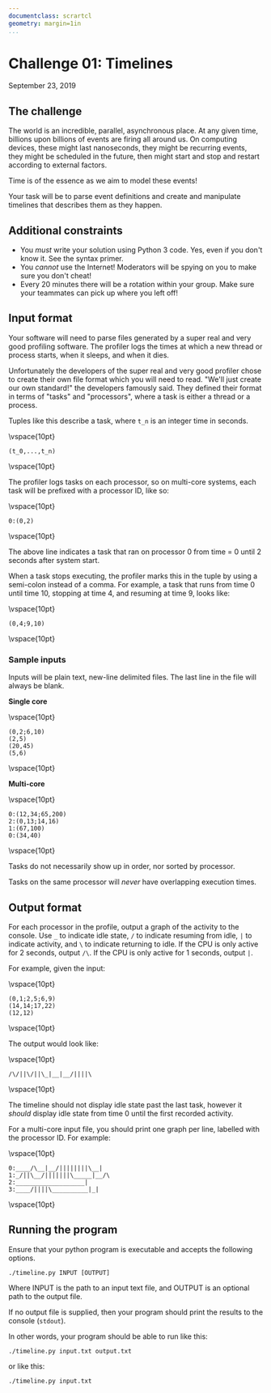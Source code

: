 ```yaml
---
documentclass: scrartcl
geometry: margin=1in
...
```


# Challenge 01: Timelines

September 23, 2019

## The challenge

The world is an incredible, parallel, asynchronous place. At any given
time, billions upon billions of events are firing all around us. On
computing devices, these might last nanoseconds, they might be recurring
events, they might be scheduled in the future, then might start and stop
and restart according to external factors.

Time is of the essence as we aim to model these events!

Your task will be to parse event definitions and create and manipulate
timelines that describes them as they happen.

## Additional constraints

 - You *must* write your solution using Python 3 code.
   Yes, even if you don't know it. See the syntax primer.
 - You *cannot* use the Internet! Moderators will be spying on you to
   make sure you don't cheat!
 - Every 20 minutes there will be a rotation within your group. Make
   sure your teammates can pick up where you left off!

## Input format

Your software will need to parse files generated by a super real and
very good profiling software. The profiler logs the times at which a new
thread or process starts, when it sleeps, and when it dies.

Unfortunately the developers of the super real and very good profiler
chose to create their own file format which you will need to read.
"We'll just create our own standard!" the developers famously said. They
defined their format in terms of "tasks" and "processors", where a task
is either a thread or a process.

Tuples like this describe a task, where `t_n` is an integer time in
seconds.

\vspace{10pt}
```
(t_0,...,t_n)
```
\vspace{10pt}

The profiler logs tasks on each processor, so on multi-core systems,
each task will be prefixed with a processor ID, like so:

\vspace{10pt}
```
0:(0,2)
```
\vspace{10pt}

The above line indicates a task that ran on processor 0 from time = 0
until 2 seconds after system start.

When a task stops executing, the profiler marks this in the tuple by
using a semi-colon instead of a comma. For example, a task that runs
from time 0 until time 10, stopping at time 4, and resuming at time 9,
looks like:

\vspace{10pt}
```
(0,4;9,10)
```
\vspace{10pt}

### Sample inputs

Inputs will be plain text, new-line delimited files. The last line in
the file will always be blank.

**Single core**

\vspace{10pt}
```
(0,2;6,10)
(2,5)
(20,45)
(5,6)
```
\vspace{10pt}

**Multi-core**

\vspace{10pt}
```
0:(12,34;65,200)
2:(0,13;14,16)
1:(67,100)
0:(34,40)
```
\vspace{10pt}

Tasks do not necessarily show up in order, nor sorted by processor.

Tasks on the same processor will _never_ have overlapping execution
times.

## Output format

For each processor in the profile, output a graph of the activity to
the console. Use `_` to indicate idle state, `/` to indicate resuming
from idle, `|` to indicate activity, and `\` to indicate returning to
idle. If the CPU is only active for 2 seconds, output `/\`.
If the CPU is only active for 1 seconds, output `|`.

For example, given the input:

\vspace{10pt}
```
(0,1;2,5;6,9)
(14,14;17,22)
(12,12)
```
\vspace{10pt}

The output would look like:

\vspace{10pt}
```
/\/||\/||\_|__|__/||||\
```
\vspace{10pt}

The timeline should not display idle state past the last task, however
it _should_ display idle state from time 0 until the first recorded
activity.

For a multi-core input file, you should print one graph per line,
labelled with the processor ID. For example:

\vspace{10pt}
```
0:____/\__|__/||||||||\__|
1:_/||\__/|||||||\_____|__/\
2:___________________|
3:____/||||\__________|_|
```
\vspace{10pt}

## Running the program

Ensure that your python program is executable and accepts the following
options.

```
./timeline.py INPUT [OUTPUT]
```

Where INPUT is the path to an input text file, and OUTPUT is an optional
path to the output file.

If no output file is supplied, then your program should print
the results to the console (`stdout`).

In other words, your program should be able to run like this:

```
./timeline.py input.txt output.txt
```

or like this:

```
./timeline.py input.txt
```
